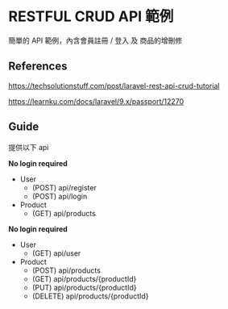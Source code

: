 # RESTFUL CRUD API 範例

簡單的 API 範例，內含會員註冊 / 登入 及 商品的增刪修

## References

https://techsolutionstuff.com/post/laravel-rest-api-crud-tutorial

https://learnku.com/docs/laravel/9.x/passport/12270

## Guide

提供以下 api

**No login required**

* User
  * (POST) api/register
  * (POST) api/login
* Product
  * (GET) api/products

**No login required**

* User
  * (GET) api/user
* Product
  * (POST) api/products
  * (GET) api/products/{productId}
  * (PUT) api/products/{productId}
  * (DELETE) api/products/{productId}
